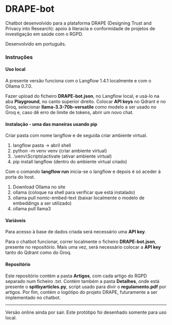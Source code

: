# DRAPE-bot

Chatbot desenvolvido para a plataforma DRAPE (Designing Trust and Privacy into Research): apoio à literacia e conformidade de projetos de investigação em saúde com o RGPD.

Desenvolvido em português.


### Instruções
#### Uso local
A presente versão funciona com o Langflow 1.4.1 localmente e com o Ollama 0.7.0.

Fazer upload do ficheiro **DRAPE-bot.json**, no Langflow local, e usá-lo na aba **Playground**, no canto superior direito. Colocar **API keys** no Qdrant e no Groq, selecionar **llama-3.3-70b-versatile** como modelo a ser usado no Groq e, caso dê erro de limite de tokens, abrir um novo chat. 

#### Instalação - uma das maneiras usando pip
Criar pasta com nome langflow e de seguida criar ambiente virtual.

1. langflow pasta -> abril shell
2. python -m venv venv       (criar ambiente virtual)
3. .\venv\Scripts\activate     (ativar ambiente virtual)
4. pip install langflow      (dentro do ambiente virtual criado)

Com o comando **langflow run** inicia-se o langflow e depois é só aceder à porta do host.

1. Download Ollama no site
2. ollama      (coloque na shell para verificar que está instalado)
3. ollama pull nomic-embed-text      (baixar localmente o modelo de embeddings a ser utilizado)
4. ollama pull llama3 

#### Variáveis
Para acesso à base de dados criada será necessário uma **API key**.

Para o chatbot funcionar, correr localmente o ficheiro **DRAPE-bot.json**, presente no repositório. Mais uma vez, será necessário colocar a **API key** tanto do Qdrant como do Groq.

#### Repositório
Este repositório contém a pasta **Artigos**, com cada artigo do RGPD separado num ficheiro .txt. Contém também a pasta **Detalhes**, onde está presente o **spitbyarticles.py**, script usado para divir o **regulamento.pdf** por artigos. Por fim, contém o logótipo do projeto DRAPE, futuramente a ser implementado no chatbot.

---

Versão online ainda por sair. Este protótipo foi desenhado somente para uso local.
